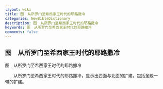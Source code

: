 ```yaml
---
layout: wiki
title: 图　从所罗门至希西家王时代的耶路撒冷
categories: NewBibleDictionary
description: 图　从所罗门至希西家王时代的耶路撒冷
keywords: 图　从所罗门至希西家王时代的耶路撒冷
comments: false
---
```


## 图　从所罗门至希西家王时代的耶路撒冷



图　从所罗门至希西家王时代的耶路撒冷

　　从所罗门至希西家王时代的耶路撒冷，显示出西面与北面的扩建，包括圣殿一带的扩建。



